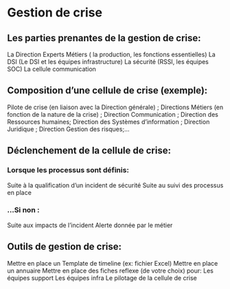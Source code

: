 # Gestion de crise


## Les parties prenantes de la gestion de crise:

La Direction
Experts Métiers ( la production, les fonctions essentielles)
La DSI (Le DSI et les équipes infrastructure)
La sécurité (RSSI, les équipes SOC)
La cellule communication

## Composition d’une cellule de crise (exemple):

Pilote de crise (en liaison avec la Direction générale) ; 
Directions Métiers (en fonction de la nature de la crise) ;
Direction Communication ; 
Direction des Ressources humaines;
Direction des Systèmes d’information ;
Direction Juridique ;
Direction Gestion des risques;…

## Déclenchement de la cellule de crise:

### Lorsque les processus sont définis:
Suite à la qualification d’un incident de sécurité
Suite au suivi des processus en place

### …Si non :
Suite aux impacts de l’incident 
Alerte donnée par le métier


## Outils de gestion de crise: 

Mettre en place un Template de timeline (ex: fichier Excel)
Mettre en place un annuaire
Mettre en place des fiches reflexe (de votre choix) pour:
Les équipes support
Les équipes infra
Le pilotage de la cellule de crise


